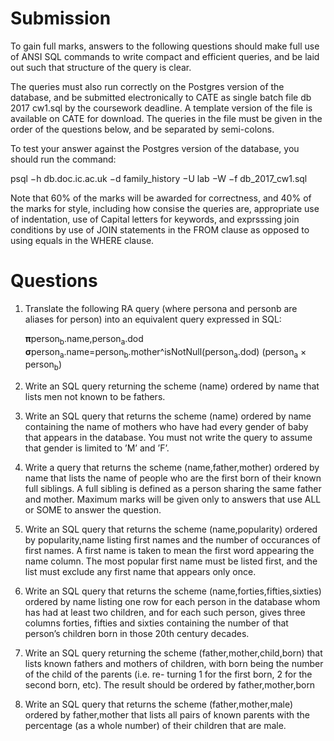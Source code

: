 # Submission


To gain full marks, answers to the following questions should make full use of ANSI SQL commands
to write compact and efficient queries, and be laid out such that structure of the query is clear.

The queries must also run correctly on the Postgres version of the database, and be submitted
electronically to CATE as single batch file db 2017 cw1.sql by the coursework deadline. A template
version of the file is available on CATE for download. The queries in the file must be given in the
order of the questions below, and be separated by semi-colons.

To test your answer against the Postgres version of the database, you should run the command:

psql −h db.doc.ic.ac.uk −d family_history −U lab −W −f db_2017_cw1.sql

Note that 60% of the marks will be awarded for correctness, and 40% of the marks for style,
including how consise the queries are, appropriate use of indentation, use of Capital letters for
keywords, and exprsssing join conditions by use of JOIN statements in the FROM clause as opposed
to using equals in the WHERE clause.


# Questions

1. Translate the following RA query (where persona and personb are aliases for person) into an
equivalent query expressed in SQL:

   <b>π</b>person<sub>b</sub>.name,person<sub>a</sub>.dod <b>σ</b>person<sub>a</sub>.name=person<sub>b</sub>.mother^isNotNull(person<sub>a</sub>.dod)  (person<sub>a</sub> × person<sub>b</sub>)

2. Write an SQL query returning the scheme (name) ordered by name that lists men not known
to be fathers.

3. Write an SQL query that returns the scheme (name) ordered by name containing the name
of mothers who have had every gender of baby that appears in the database. You must not
write the query to assume that gender is limited to ’M’ and ’F’.

4. Write a query that returns the scheme (name,father,mother) ordered by name that lists the
name of people who are the first born of their known full siblings. A full sibling is defined
as a person sharing the same father and mother. Maximum marks will be given only to
answers that use ALL or SOME to answer the question.

5. Write an SQL query that returns the scheme (name,popularity) ordered by popularity,name
listing first names and the number of occurances of first names. A first name is taken to
mean the first word appearing the name column. The most popular first name must be listed
first, and the list must exclude any first name that appears only once.

6. Write an SQL query that returns the scheme (name,forties,fifties,sixties) ordered by name
listing one row for each person in the database whom has had at least two children, and for
each such person, gives three columns forties, fifties and sixties containing the number of that
person’s children born in those 20th century decades.

7. Write an SQL query returning the scheme (father,mother,child,born) that lists known fathers
and mothers of children, with born being the number of the child of the parents (i.e. re-
turning 1 for the first born, 2 for the second born, etc). The result should be ordered by
father,mother,born

8. Write an SQL query that returns the scheme (father,mother,male) ordered by father,mother
that lists all pairs of known parents with the percentage (as a whole number) of their children
that are male.
